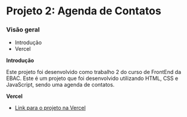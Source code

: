 # Projeto 2: Agenda de Contatos

### Visão geral

- Introdução
- Vercel

**Introdução**

Este projeto foi desenvolvido como trabalho 2 do curso de FrontEnd da EBAC. Este é um projeto que foi desenvolvido utilizando HTML, CSS e JavaScript, sendo uma agenda de contatos.

**Vercel**

- [Link para o projeto na Vercel](https://lista-de-contatos-blond.vercel.app/)
